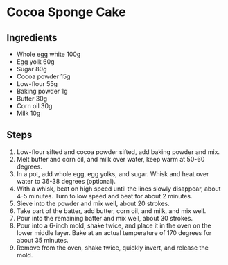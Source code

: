 # Cocoa Sponge Cake

## Ingredients
- Whole egg white 100g
- Egg yolk 60g
- Sugar 80g
- Cocoa powder 15g
- Low-flour 55g
- Baking powder 1g
- Butter 30g
- Corn oil 30g
- Milk 10g

## Steps
1. Low-flour sifted and cocoa powder sifted, add baking powder and mix.
2. Melt butter and corn oil, and milk over water, keep warm at 50-60 degrees.
3. In a pot, add whole egg, egg yolks, and sugar. Whisk and heat over water to 36-38 degrees (optional).
4. With a whisk, beat on high speed until the lines slowly disappear, about 4-5 minutes. Turn to low speed and beat for about 2 minutes.
5. Sieve into the powder and mix well, about 20 strokes.
6. Take part of the batter, add butter, corn oil, and milk, and mix well.
7. Pour into the remaining batter and mix well, about 30 strokes.
8. Pour into a 6-inch mold, shake twice, and place it in the oven on the lower middle layer. Bake at an actual temperature of 170 degrees for about 35 minutes.
9. Remove from the oven, shake twice, quickly invert, and release the mold.
